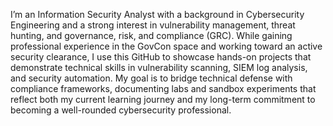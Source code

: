 I’m an Information Security Analyst with a background in Cybersecurity Engineering and a strong interest in vulnerability management, threat hunting, and governance, risk, and compliance (GRC). While gaining professional experience in the GovCon space and working toward an active security clearance, I use this GitHub to showcase hands-on projects that demonstrate technical skills in vulnerability scanning, SIEM log analysis, and security automation. My goal is to bridge technical defense with compliance frameworks, documenting labs and sandbox experiments that reflect both my current learning journey and my long-term commitment to becoming a well-rounded cybersecurity professional.
